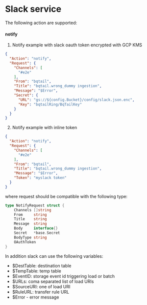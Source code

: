 # Slack service

The following action are supported:

#### notify

1. Notify example with slack oauth token encrypted with GCP KMS

```json
{
  "Action": "notify",
  "Request": {
    "Channels": [
      "#e2e"
    ],
    "From": "bqtail",
    "Title": "bqtail.wrong_dummy ingestion",
    "Message": "$Error",
    "Secret": {
      "URL": "gs://${config.Bucket}/config/slack.json.enc",
      "Key": "bqtailRing/BqTailKey"
    }
  }
}
```

2. Notify example with inline token 

```json
{
  "Action": "notify",
  "Request": {
    "Channels": [
      "#e2e"
    ],
    "From": "bqtail",
    "Title": "bqtail.wrong_dummy ingestion",
    "Message": "$Error",
    "Token": "myslack token"
  }
}
```


where request should be compatible with the following type:

```go
type NotifyRequest struct {
	Channels []string
	From     string
	Title    string
	Message  string
	Body     interface{}
	Secret   *base.Secret
	BodyType string
	OAuthToken
}

```

In addition slack can use the following variables:

- $DestTable: destination table
- $TempTable: temp table
- $EventID: storage event id triggering load or batch
- $URLs: coma separated list of load URIs
- $SourceURI: one of load URI
- $RuleURL: transfer rule URL
- $Error - error message
